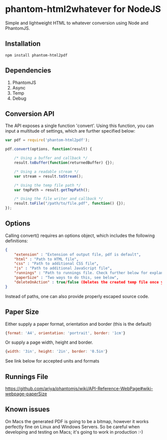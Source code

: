 # phantom-html2whatever for NodeJS

Simple and lightweight HTML to whatever conversion using Node and PhantomJS.

## Installation

````
npm install phantom-html2pdf
````

## Dependencies

1. PhantomJS
2. Async
3. Temp
4. Debug

## Conversion API

The API exposes a single function 'convert'. Using this function, you can input a multitude of settings, which are further specified below:

```` javascript
var pdf = require('phantom-html2pdf');

pdf.convert(options, function(result) {

	/* Using a buffer and callback */
	result.toBuffer(function(returnedBuffer) {});

	/* Using a readable stream */
	var stream = result.toStream();

	/* Using the temp file path */
	var tmpPath = result.getTmpPath();

	/* Using the file writer and callback */
	result.toFile("/path/to/file.pdf", function() {});
});
````

## Options

Calling convert() requires an options object, which includes the following definitions:

```` json
{
	"extension" : "Extension of output file, pdf is default",
	"html" : "Path to HTML file",
	"css" : "Path to additional CSS file",
	"js" : "Path to additional JavaScript file",
	"runnings" : "Path to runnings file. Check further below for explanation.",
	"paperSize" : "Two ways to do this, see below",
	"deleteOnAction" : true/false (Deletes the created temp file once you access it via toBuffer() or toFile())
}
````

Instead of paths, one can also provide properly escaped source code.

## Paper Size

Either supply a paper format, orientation and border (this is the default)
```` javascript
{format: 'A4', orientation: 'portrait', border: '1cm'}
````
Or supply a page width, height and border.
```` javascript
{width: '3in', height: '2in', border: '0.5in'}
````

See link below for accepted units and formats



## Runnings File

https://github.com/ariya/phantomjs/wiki/API-Reference-WebPage#wiki-webpage-paperSize

## Known issues

On Macs the generated PDF is going to be a bitmap, however it works perfectly fine on Linux and Windows Servers. 
So be careful when developing and testing on Macs; it's going to work in production :-) 
